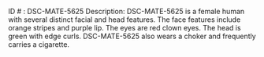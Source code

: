 ID # : DSC-MATE-5625
Description: DSC-MATE-5625 is a female human with several distinct facial and head features. The face features include orange stripes and purple lip. The eyes are red clown eyes. The head is green with edge curls. DSC-MATE-5625 also wears a choker and frequently carries a cigarette.